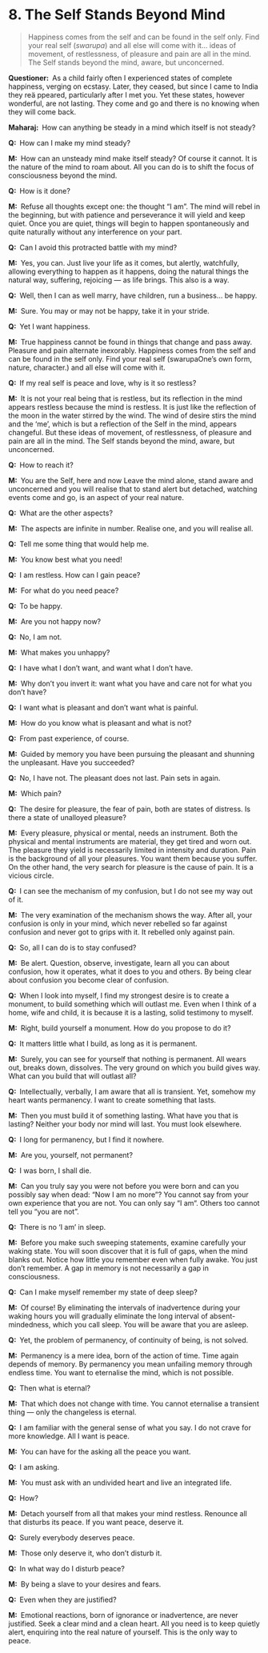 # 8. The Self Stands Beyond Mind 

>Happiness comes from the self and can be found in the self only. Find your real self (*swarupa*) and all else will come with it… ideas of movement, of restlessness, of pleasure and pain are all in the mind. The Self stands beyond the mind, aware, but unconcerned.

**Questioner:**&ensp;As a child fairly often I experienced states of complete happiness, verging on ecstasy. Later, they ceased, but since I came to India they reä ppeared, particularly after I met you. Yet these states, however wonderful, are not lasting. They come and go and there is no knowing when they will come back.

**Maharaj:**&ensp;How can anything be steady in a mind which itself is not steady?

**Q:**&ensp;How can I make my mind steady?

**M:**&ensp;How can an unsteady mind make itself steady? Of course it cannot. It is the nature of the mind to roam about. All you can do is to shift the focus of consciousness beyond the mind.

**Q:**&ensp;How is it done?

**M:**&ensp;Refuse all thoughts except one: the thought “I am”. The mind will rebel in the beginning, but with patience and perseverance it will yield and keep quiet. Once you are quiet, things will begin to happen spontaneously and quite naturally without any interference on your part.

**Q:**&ensp;Can I avoid this protracted battle with my mind?

**M:**&ensp;Yes, you can. Just live your life as it comes, but alertly, watchfully, allowing everything to happen as it happens, doing the natural things the natural way, suffering, rejoicing — as life brings. This also is a way.

**Q:**&ensp;Well, then I can as well marry, have children, run a business… be happy.

**M:**&ensp;Sure. You may or may not be happy, take it in your stride.

**Q:**&ensp;Yet I want happiness.

**M:**&ensp;True happiness cannot be found in things that change and pass away. Pleasure and pain alternate inexorably. Happiness comes from the self and can be found in the self only. Find your real self (<span class=tooltip>swarupa<span class=tooltiptext>One’s own form, nature, character.</span></span>) and all else will come with it.

**Q:**&ensp;If my real self is peace and love, why is it so restless?

**M:**&ensp;It is not your real being that is restless, but its reflection in the mind appears restless because the mind is restless. It is just like the reflection of the moon in the water stirred by the wind. The wind of desire stirs the mind and the ‘me’, which is but a reflection of the Self in the mind, appears changeful. But these ideas of movement, of restlessness, of pleasure and pain are all in the mind. The Self stands beyond the mind, aware, but unconcerned.

**Q:**&ensp;How to reach it?

**M:**&ensp;You are the Self, here and now Leave the mind alone, stand aware and unconcerned and you will realise that to stand alert but detached, watching events come and go, is an aspect of your real nature.

**Q:**&ensp;What are the other aspects?

**M:**&ensp;The aspects are infinite in number. Realise one, and you will realise all.

**Q:**&ensp;Tell me some thing that would help me.

**M:**&ensp;You know best what you need!

**Q:**&ensp;I am restless. How can I gain peace?

**M:**&ensp;For what do you need peace?

**Q:**&ensp;To be happy.

**M:**&ensp;Are you not happy now?

**Q:**&ensp;No, I am not.

**M:**&ensp;What makes you unhappy?

**Q:**&ensp;I have what I don’t want, and want what I don’t have.

**M:**&ensp;Why don’t you invert it: want what you have and care not for what you don’t have?

**Q:**&ensp;I want what is pleasant and don’t want what is painful.

**M:**&ensp;How do you know what is pleasant and what is not?

**Q:**&ensp;From past experience, of course.

**M:**&ensp;Guided by memory you have been pursuing the pleasant and shunning the unpleasant. Have
you succeeded?

**Q:**&ensp;No, I have not. The pleasant does not last. Pain sets in again.

**M:**&ensp;Which pain?

**Q:**&ensp;The desire for pleasure, the fear of pain, both are states of distress. Is there a state of unalloyed pleasure?

**M:**&ensp;Every pleasure, physical or mental, needs an instrument. Both the physical and mental 
instruments are material, they get tired and worn out. The pleasure they yield is necessarily limited in intensity and duration. Pain is the background of all your pleasures. You want them because you suffer. On the other hand, the very search for pleasure is the cause of pain. It is a vicious circle.

**Q:**&ensp;I can see the mechanism of my confusion, but I do not see my way out of it.

**M:**&ensp;The very examination of the mechanism shows the way. After all, your confusion is only in your mind, which never rebelled so far against confusion and never got to grips with it. It rebelled only against pain.

**Q:**&ensp;So, all I can do is to stay confused?

**M:**&ensp;Be alert. Question, observe, investigate, learn all you can about confusion, how it operates, what it does to you and others. By being clear about confusion you become clear of confusion.

**Q:**&ensp;When I look into myself, I find my strongest desire is to create a monument, to build something which will outlast me. Even when I think of a home, wife and child, it is because it is a lasting, solid testimony to myself.

**M:**&ensp;Right, build yourself a monument. How do you propose to do it?

**Q:**&ensp;It matters little what I build, as long as it is permanent.

**M:**&ensp;Surely, you can see for yourself that nothing is permanent. All wears out, breaks down, dissolves. The very ground on which you build gives way. What can you build that will outlast all?

**Q:**&ensp;Intellectually, verbally, I am aware that all is transient. Yet, somehow my heart wants
permanency. I want to create something that lasts.

**M:**&ensp;Then you must build it of something lasting. What have you that is lasting? Neither your body nor mind will last. You must look elsewhere.

**Q:**&ensp;I long for permanency, but I find it nowhere.

**M:**&ensp;Are you, yourself, not permanent?

**Q:**&ensp;I was born, I shall die.

**M:**&ensp;Can you truly say you were not before you were born and can you possibly say when dead: “Now I am no more”? You cannot say from your own experience that you are not. You can only say “I am“. Others too cannot tell you “you are not”.

**Q:**&ensp;There is no ‘I am’ in sleep.

**M:**&ensp;Before you make such sweeping statements, examine carefully your waking state. You will soon discover that it is full of gaps, when the mind blanks out. Notice how little you remember even when fully awake. You just don’t remember. A gap in memory is not necessarily a gap in consciousness.

**Q:**&ensp;Can I make myself remember my state of deep sleep?

**M:**&ensp;Of course! By eliminating the intervals of inadvertence during your waking hours you will gradually eliminate the long interval of absent-mindedness, which you call sleep. You will be aware that you are asleep.

**Q:**&ensp;Yet, the problem of permanency, of continuity of being, is not solved.

**M:**&ensp;Permanency is a mere idea, born of the action of time. Time again depends of memory. By permanency you mean unfailing memory through endless time. You want to eternalise the mind, which is not possible.

**Q:**&ensp;Then what is eternal?

**M:**&ensp;That which does not change with time. You cannot eternalise a transient thing — only the changeless is eternal.

**Q:**&ensp;I am familiar with the general sense of what you say. I do not crave for more knowledge. All I want is peace.

**M:**&ensp;You can have for the asking all the peace you want.

**Q:**&ensp;I am asking.

**M:**&ensp;You must ask with an undivided heart and live an integrated life.

**Q:**&ensp;How?

**M:**&ensp;Detach yourself from all that makes your mind restless. Renounce all that disturbs its peace. If you want peace, deserve it.

**Q:**&ensp;Surely everybody deserves peace.

**M:**&ensp;Those only deserve it, who don’t disturb it.

**Q:**&ensp;In what way do I disturb peace?

**M:**&ensp;By being a slave to your desires and fears.

**Q:**&ensp;Even when they are justified?

**M:**&ensp;Emotional reactions, born of ignorance or inadvertence, are never justified. Seek a clear mind and a clean heart. All you need is to keep quietly alert, enquiring into the real nature of yourself. This is the only way to peace.